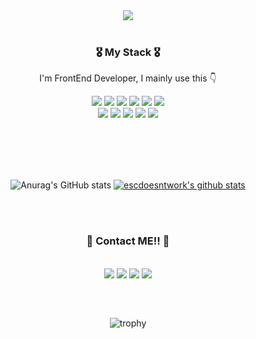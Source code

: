  <div align="center">
  <img src="https://capsule-render.vercel.app/api?type=waving&color=auto&height=340&section=header&text=escdoesntwork&fontSize=70&fontColor=899&animation=fadeIn"/>
  <div>
 <!-- <h2> Welcome 👋 <br> Добро пожаловать 👋 </h2> -->
 <br>
 
 
  <h3> 🎖 My Stack 🎖 </h3>
 <p> I'm FrontEnd Developer, I mainly use this 👇</p>


  
 <a href="#" target="_blank"><img src="https://img.shields.io/badge/HTML5-E34F26?style=flat-square&logo=HTML5&logoColor=white"/></a>
 <a href="#" target="_blank"><img src="https://img.shields.io/badge/CSS3-1572B6?style=flat-square&logo=CSS3&logoColor=white"/></a>
 <a href="#" target="_blank"><img src="https://img.shields.io/badge/JavaScript(ES6)-F7DF1E?style=flat-square&logo=JavaScript&logoColor=white"/></a>
 <a href="#" target="_blank"><img src="https://img.shields.io/badge/JQuery-0769AD?style=flat-square&logo=JQuery&logoColor=white"/></a>
 <a href="#" target="_blank"><img src="https://img.shields.io/badge/React-61DAFB?style=flat-square&logo=React&logoColor=white"/></a>
 <a href="#" target="_blank"><img src="https://img.shields.io/badge/Vue-4FC080?style=flat-square&logo=Vue.js&logoColor=white"/></a>
  <br>
 <a href="#" target="_blank"><img src="https://img.shields.io/badge/Python-3776AB?style=flat-square&logo=Python&logoColor=white"/></a>
 <a href="#" target="_blank"><img src="https://img.shields.io/badge/Jupyter-F37626?style=flat-square&logo=Jupyter&logoColor=white"/></a>
 <a href="#" target="_blank"><img src="https://img.shields.io/badge/C-A8B9CC?style=flat-square&logo=C&logoColor=white"/></a>
 <a href="#" target="_blank"><img src="https://img.shields.io/badge/Figma-326295?style=flat-square&logo=Figma&logoColor=white"/></a>
 <a href="#" target="_blank"><img src="https://img.shields.io/badge/Adobe Photoshop-31A8FF?style=flat-square&logo=Adobe Photoshop&logoColor=white"/></a>
 </div>
 <br>
 <br>
 
 
 <br>
 <br>
 
 
 ![Anurag's GitHub stats](https://github-readme-stats.vercel.app/api?username=escdoesntwork&show_icons=true&theme=vue)
 [![escdoesntwork's github stats](https://github-readme-stats.vercel.app/api/top-langs/?username=escdoesntwork&show_icons=true&hide_border=true&title_color=004386&icon_color=004386&layout=compact)](https://github.com/escdoesntwork)
                
 <br><br>
 
 <h3> 🤘 Contact ME!! 👀 </h3>
 <br>
  <a href="#" target="_blank"><img src="https://img.shields.io/badge/instagram-E4405F?style=flat&logo=Instagram&logoColor=white"/></a>
  <a href="#" target="_blank"><img src="https://img.shields.io/badge/Twitter-1DA1F2?style=flat&logo=Twitter&logoColor=white"/></a>
  <a href="#" target="_blank"><img src="https://img.shields.io/badge/Gmail-EA4335?style=flat&logo=Gmail&logoColor=white"/></a>
  <a href="#" target="_blank"><img src="https://img.shields.io/badge/Stack Overflow-F58025?style=flat&logo=Stack Overflow&logoColor=white"/></a>
 
 <h2></h2>
 
 <br>
 
 ![trophy](https://github-profile-trophy.vercel.app/?username=escdoesntwork)
 

 
<!-- <h2></h2> -->
 <!--
 **escdoesntwork/escdoesntwork** is a ✨ _special_ ✨ repository because its `README.md` (this file) appears on your GitHub profile.

 Here are some ideas to get you started:

 - 🔭 I’m currently working on ...
 - 🌱 I’m currently learning ...
 - 👯 I’m looking to collaborate on ...
 - 🤔 I’m looking for help with ...
 - 💬 Ask me about ...
 - 📫 How to reach me: ...
 - 😄 Pronouns: ...
 - ⚡ Fun fact: ...
 -->
</div>

